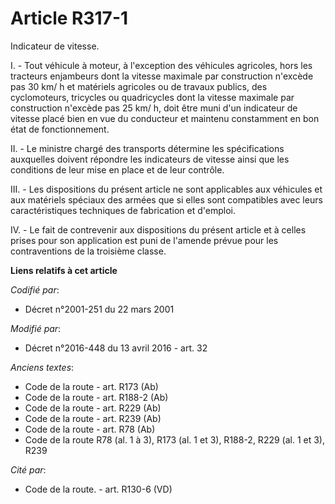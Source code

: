 # Article R317-1

Indicateur de vitesse.

I. - Tout véhicule à moteur, à l'exception des véhicules agricoles, hors les tracteurs enjambeurs dont la vitesse maximale
par construction n'excède pas 30 km/ h et matériels agricoles ou de travaux publics, des cyclomoteurs, tricycles ou
quadricycles dont la vitesse maximale par construction n'excède pas 25 km/ h, doit être muni d'un indicateur de vitesse placé
bien en vue du conducteur et maintenu constamment en bon état de fonctionnement.

II. - Le ministre chargé des transports détermine les spécifications auxquelles doivent répondre les indicateurs de vitesse
ainsi que les conditions de leur mise en place et de leur contrôle.

III. - Les dispositions du présent article ne sont applicables aux véhicules et aux matériels spéciaux des armées que si
elles sont compatibles avec leurs caractéristiques techniques de fabrication et d'emploi.

IV. - Le fait de contrevenir aux dispositions du présent article et à celles prises pour son application est puni de l'amende
prévue pour les contraventions de la troisième classe.

**Liens relatifs à cet article**

_Codifié par_:

  - Décret n°2001-251 du 22 mars 2001

_Modifié par_:

  - Décret n°2016-448 du 13 avril 2016 - art. 32

_Anciens textes_:

  - Code de la route - art. R173 (Ab)
  - Code de la route - art. R188-2 (Ab)
  - Code de la route - art. R229 (Ab)
  - Code de la route - art. R239 (Ab)
  - Code de la route - art. R78 (Ab)
  - Code de la route R78 (al. 1 à 3), R173 (al. 1 et 3), R188-2, R229 (al. 1 et 3), R239

_Cité par_:

  - Code de la route. - art. R130-6 (VD)
